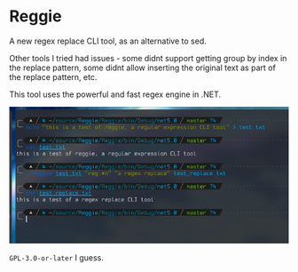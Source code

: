# Reggie

A new regex replace CLI tool, as an alternative to sed.

Other tools I tried had issues - some didnt support getting group by index in the replace pattern, some didnt allow inserting the original text as part of the replace pattern, etc.

This tool uses the powerful and fast regex engine in .NET.

![Image](https://raw.githubusercontent.com/cainy-a/reggie/master/screenshot.png)

`GPL-3.0-or-later` I guess.
